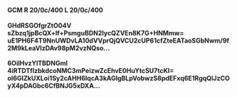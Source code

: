 #### GCM R 20/0c/400 L 20/0c/400
**GHdRSGOfgrZtO04V**<br/>**sZbzq1jpBcQX+lf+PsmguBDN2IycQZVEn8K7G+HNMmw=**<br/>**uE1PH6F4T9NnUWDvLA10dVVprQjQVCU2cUP61cfZteEATaoSGbNwm/9f2M9kLeaVlzDAv98pM2vzNQso...**<br/><br/>
**6OilHvzYlTBDNGml**<br/>**4iRTDTflzbkdcoNMC3mPeizwZcEhvE0HuYtcSU7tcKI=**<br/>**oI6GIZkUXLoi1Sy2cAHH6lqcA3kAGlgBLpVobwzS8pdEFxq6E1RgqQlJzCOyX4pDAGbc6CfBNJG5xDXA...**